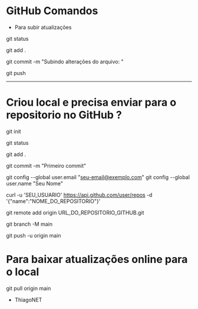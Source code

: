 # GitHub Comandos 


- Para subir atualizações

git status

git add .

git commit -m "Subindo alterações do arquivo: "

git push


---------------------------------------

# Criou local e precisa enviar para o repositorio no GitHub ?

git init

git status

git add .

git commit -m "Primeiro commit"

git config --global user.email "seu-email@exemplo.com"
git config --global user.name "Seu Nome"

curl -u 'SEU_USUARIO' https://api.github.com/user/repos -d '{"name":"NOME_DO_REPOSITORIO"}'

git remote add origin URL_DO_REPOSITORIO_GITHUB.git

git branch -M main

git push -u origin main




# Para baixar atualizações online para o local

git pull origin main





* ThiagoNET